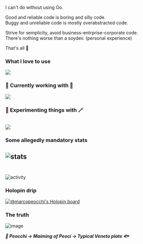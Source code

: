 I can't do without using Go.  

Good and reliable code is boring and silly code.  
Buggy and unreliable code is mostly overabstracted code.

Strive for semplicity, avoid business-entrprise-corporate code.  
There's nothing worse than a soydev. (personal experience)

That's all 🤠

### What I love to use

[![](https://skillicons.dev/icons?i=go,typescript,svelte)](https://skillicons.dev)

          
### 🐓 Currently working with 🐓

[![](https://skillicons.dev/icons?i=flutter,java,spring)](https://skillicons.dev)

### 🧙 Experimenting things with 🪄

[![](https://skillicons.dev/icons?i=nix)](https://skillicons.dev)
---    
### Some allegedly mandatory stats
![stats](https://github-readme-stats.vercel.app/api/top-langs?username=marcopeocchi&show_icons=true&locale=en&layout=compact)
<br><br/>
---

![activity](https://spotify-recently-played-readme.vercel.app/api?user=fsa30toge60lrw4vg0uicutfk)

### Holopin drip
[![@marcopeocchi's Holopin board](https://holopin.io/api/user/board?user=marcopeocchi)](https://holopin.io/@marcopeocchi)

### The truth
![image](https://github.com/user-attachments/assets/c76ccede-081b-4caa-8e1a-fea48f529e56)

***🌊 Peocchi -> Maiming of Peoci -> Typical Veneto plate 🐟***

